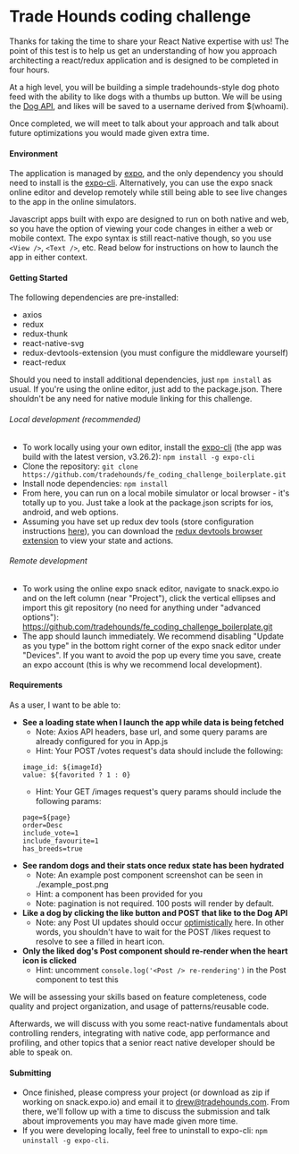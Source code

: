 # Trade Hounds coding challenge

Thanks for taking the time to share your React Native expertise with us! The point of this test is to help us get an understanding of how you approach architecting a react/redux application and is designed to be completed in four hours.

At a high level, you will be building a simple tradehounds-style dog photo feed with the ability to like dogs with a thumbs up button. We will be using the [Dog API](https://docs.thedogapi.com/), and likes will be saved to a username derived from $(whoami).

Once completed, we will meet to talk about your approach and talk about future optimizations you would made given extra time.

#### Environment

The application is managed by [expo](https://docs.expo.io/), and the only dependency you should need to install is the [expo-cli](https://docs.expo.io/workflow/expo-cli/). Alternatively, you can use the expo snack online editor and develop remotely while still being able to see live changes to the app in the online simulators.

Javascript apps built with expo are designed to run on both native and web, so you have the option of viewing your code changes in either a web or mobile context. The expo syntax is still react-native though, so you use `<View />`, `<Text />`, etc. Read below for instructions on how to launch the app in either context.

#### Getting Started

The following dependencies are pre-installed:

- axios
- redux
- redux-thunk
- react-native-svg
- redux-devtools-extension (you must configure the middleware yourself)
- react-redux

Should you need to install additional dependencies, just `npm install` as usual. If you're using the online editor, just add to the package.json. There shouldn't be any need for native module linking for this challenge.

###### Local development (recommended)

- To work locally using your own editor, install the [expo-cli](https://docs.expo.io/workflow/expo-cli/) (the app was build with the latest version, v3.26.2): `npm install -g expo-cli`
- Clone the repository: `git clone https://github.com/tradehounds/fe_coding_challenge_boilerplate.git`
- Install node dependencies: `npm install`
- From here, you can run on a local mobile simulator or local browser - it's totally up to you. Just take a look at the package.json scripts for ios, android, and web options.
- Assuming you have set up redux dev tools (store configuration instructions [here](https://github.com/zalmoxisus/redux-devtools-extension#13-use-redux-devtools-extension-package-from-npm)), you can download the [redux devtools browser extension](https://github.com/reduxjs/redux-devtools) to view your state and actions.

###### Remote development

- To work using the online expo snack editor, navigate to snack.expo.io and on the left column (near "Project"), click the vertical ellipses and import this git repository (no need for anything under "advanced options"): https://github.com/tradehounds/fe_coding_challenge_boilerplate.git
- The app should launch immediately. We recommend disabling "Update as you type" in the bottom right corner of the expo snack editor under "Devices". If you want to avoid the pop up every time you save, create an expo account (this is why we recommend local development).

#### Requirements

As a user, I want to be able to:

- **See a loading state when I launch the app while data is being fetched**
  - Note: Axios API headers, base url, and some query params are already configured for you in App.js
  - Hint: Your POST /votes request's data should include the following:
  ```
  image_id: ${imageId}
  value: ${favorited ? 1 : 0}
  ```
  - Hint: Your GET /images request's query params should include the following params:
  ```
  page=${page}
  order=Desc
  include_vote=1
  include_favourite=1
  has_breeds=true
  ```
- **See random dogs and their stats once redux state has been hydrated**
  - Note: An example post component screenshot can be seen in ./example_post.png
  - Hint: a <Heart /> component has been provided for you
  - Note: pagination is not required. 100 posts will render by default.
- **Like a dog by clicking the like button and POST that like to the Dog API**
  - Note: any Post UI updates should occur [optimistically](https://blog.bitsrc.io/building-an-optimistic-user-interface-in-react-b943656e75e3) here. In other words, you shouldn't have to wait for the POST /likes request to resolve to see a filled in heart icon.
- **Only the liked dog's Post component should re-render when the heart icon is clicked**
  - Hint: uncomment `console.log('<Post /> re-rendering')` in the Post component to test this

We will be assessing your skills based on feature completeness, code quality and project organization, and usage of patterns/reusable code.

Afterwards, we will discuss with you some react-native fundamentals about controlling renders, integrating with native code, app performance and profiling, and other topics that a senior react native developer should be able to speak on.

#### Submitting

- Once finished, please compress your project (or download as zip if working on snack.expo.io) and email it to drew@tradehounds.com. From there, we'll follow up with a time to discuss the submission and talk about improvements you may have made given more time.
- If you were developing locally, feel free to uninstall to expo-cli: `npm uninstall -g expo-cli`.

